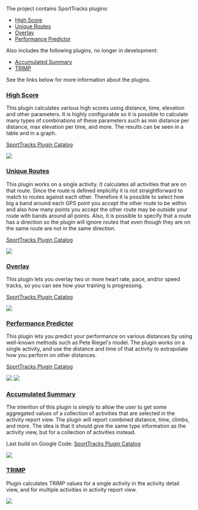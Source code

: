The project contains SportTracks plugins:

  * [High Score](#high-score) 
  * [Unique Routes](#unique-routes) 
  * [Overlay](#overlay) 
  * [Performance Predictor](#performance-predictor) 

Also includes the following plugins, no longer in development:
  * [Accumulated Summary](#accumulated-summary)
  * [TRIMP](#trimp)

See the links below for more information about the plugins.

### [High Score](HighScore) ###
This plugin calculates various high scores using distance, time, elevation and other parameters. It is highly configurable so it is possible to calculate many types of combinations of these parameters such as min distance per distance, max elevation per time, and more. The results can be seen in a table and in a graph.

[SportTracks Plugin Catalog](http://www.zonefivesoftware.com/sporttracks/plugins/?p=high-score)

![](/gerhardol/gps-running/wiki/images/plugins/highscore/highscore.png)


### [Unique Routes](UniqueRoutes) ###

This plugin works on a single activity. It calculates all activities that are on that route. Since the route is defined implicitly it is not straightforward to match to routes against each other. Therefore it is possible to select how big a band around each GPS point you accept the other route to be within and also how many points you accept the other route may be outside your route with bands around all points. Also, it is possible to specify that a route has a direction so the plugin will ignore routes that even though they are on the same route are not in the same direction.

[SportTracks Plugin Catalog](http://www.zonefivesoftware.com/sporttracks/plugins/?p=unique-routes)

![](/gerhardol/gps-running/wiki/images/plugins/uniqueroutes/uniqueroutes.png)


### [Overlay](Overlay) ###
This plugin lets you overlay two or more heart rate, pace, and/or speed tracks, so you can see how your training is progressing.

[SportTracks Plugin Catalog](http://www.zonefivesoftware.com/sporttracks/plugins/?p=overlay)

![](/gerhardol/gps-running/wiki/images/plugins/overlay/overlay.png)


### [Performance Predictor](PerformancePredictor) ###
This plugin lets you predict your performance on various distances by using well-known methods such as Pete Riegel's model. The plugin works on a single activity, and use the distance and time of that activity to extrapolate how you perform on other distances.

[SportTracks Plugin Catalog](http://www.zonefivesoftware.com/sporttracks/plugins/?p=performance-predictor)

![](/gerhardol/gps-running/wiki/images/plugins/performancepredictor/performancepredictor-timeprediction.png)
![](/gerhardol/gps-running/wiki/images/plugins/performancepredictor/performancepredictor-training-training.png)


### [Accumulated Summary](AccumulatedSummary) ###
The intention of this plugin is simply to allow the user to get some aggregated values of a collection of activities that are selected in the activity report view. The plugin will report combined distance, time, climbs, and more. The idea is that it should give the same type information as the activity view, but for a collection of activities instead.

Last build on Google Code: [SportTracks Plugin Catalog](https://code.google.com/p/gps-running/downloads/detail?name=AccumulatedSummaryPlugin-1.9.321.st3plugin&can=2&q=)
 
![](/gerhardol/gps-running/wiki/images/plugins/accumulatedsummary/accumulatedsummary.png)


### [TRIMP](TRIMP) ###
Plugin calculates TRIMP values for a single activity in the activity detail view, and for multiple activities in activity report view.

![](/gerhardol/gps-running/wiki/images/plugins/trimp/trimp.png)

